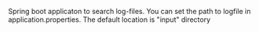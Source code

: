 Spring boot applicaton to search log-files. 
You can set the path to logfile in application.properties. The default location is "input" directory
